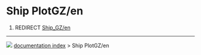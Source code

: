 # Ship PlotGZ/en
1.  REDIRECT [Ship_GZ/en](Ship_GZ/en.md)



---
![](images/Right_arrow.png) [documentation index](../README.md) > Ship PlotGZ/en
